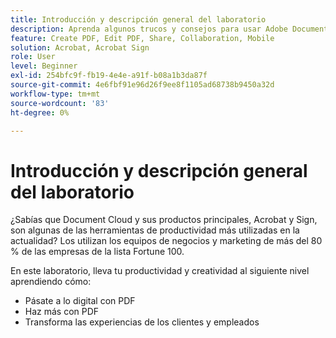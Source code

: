 ```yaml
---
title: Introducción y descripción general del laboratorio
description: Aprenda algunos trucos y consejos para usar Adobe Document Cloud
feature: Create PDF, Edit PDF, Share, Collaboration, Mobile
solution: Acrobat, Acrobat Sign
role: User
level: Beginner
exl-id: 254bfc9f-fb19-4e4e-a91f-b08a1b3da87f
source-git-commit: 4e6fbf91e96d26f9ee8f1105ad68738b9450a32d
workflow-type: tm+mt
source-wordcount: '83'
ht-degree: 0%

---
```


# Introducción y descripción general del laboratorio

¿Sabías que Document Cloud y sus productos principales, Acrobat y Sign, son algunas de las herramientas de productividad más utilizadas en la actualidad? Los utilizan los equipos de negocios y marketing de más del 80 % de las empresas de la lista Fortune 100.

En este laboratorio, lleva tu productividad y creatividad al siguiente nivel aprendiendo cómo:

* Pásate a lo digital con PDF
* Haz más con PDF
* Transforma las experiencias de los clientes y empleados
